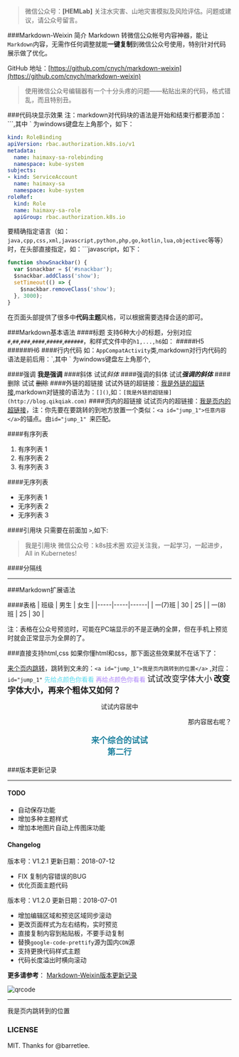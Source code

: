 >微信公众号：**[HEMLab]**
关注水灾害、山地灾害模拟及风险评估。问题或建议，请公众号留言。

###Markdown-Weixin 简介
Markdown 转微信公众帐号内容神器，能让`Markdown`内容，无需作任何调整就能**一键复制**到微信公众号使用，特别针对代码展示做了优化。


GitHub 地址：[https://github.com/cnych/markdown-weixin](https://github.com/cnych/markdown-weixin)

> 使用微信公众号编辑器有一个十分头疼的问题——粘贴出来的代码，格式错乱，而且特别丑。


###代码块显示效果
注：markdown对代码块的语法是开始和结束行都要添加：\`\`\`,其中 \` 为windows键盘左上角那个，如下：
```yaml
kind: RoleBinding
apiVersion: rbac.authorization.k8s.io/v1
metadata:
  name: haimaxy-sa-rolebinding
  namespace: kube-system
subjects:
- kind: ServiceAccount
  name: haimaxy-sa
  namespace: kube-system
roleRef:
  kind: Role
  name: haimaxy-sa-role
  apiGroup: rbac.authorization.k8s.io
```

要精确指定语言（如：`java,cpp,css,xml,javascript,python,php,go,kotlin,lua,objectivec`等等）时，在头部直接指定，如：\`\`\`javascript，如下：

```javascript
function showSnackbar() {
  var $snackbar = $('#snackbar');
  $snackbar.addClass('show');
  setTimeout(() => {
    $snackbar.removeClass('show');
  }, 3000);
}
```

在页面头部提供了很多中**代码主题**风格，可以根据需要选择合适的即可。

###Markdown基本语法
####标题
支持6种大小的标题，分别对应`#`,`##`,`###`,`####`,`#####`,`######`，和样式文件中的`h1,...,h6`如：
#####H5
######H6
####行内代码
如：`AppCompatActivity`类,markdown对行内代码的语法是前后用：\`,其中 \` 为windows键盘左上角那个,

####强调
**我是强调**
####斜体
试试*斜体*
####强调的斜体
试试***强调的斜体***
####删除
试试 ~~删除~~
####外链的超链接
试试外链的超链接：[我是外链的超链接](http://blog.qikqiak.com),markdown对链接的语法为：`[]()`,如：`[我是外链的超链接](http://blog.qikqiak.com)`
####页内的超链接
试试页内的超链接：[我是页内的超链接](#jump_1)，注：你先要在要跳转的到地方放置一个类似：`<a id="jump_1">任意内容</a>`的锚点。由`id="jump_1" `来匹配。


####有序列表
1. 有序列表 1
2. 有序列表 2
3. 有序列表 3

####无序列表
- 无序列表 1
- 无序列表 2
- 无序列表 3

####引用块
只需要在前面加 `>`,如下:
>我是引用块
微信公众号：k8s技术圈
欢迎关注我，一起学习，一起进步，All in Kubernetes!

####分隔线
***


###Markdown扩展语法

####表格
| 班级 | 男生 | 女生 |
|-----|-----|------|
| 一(7)班 | 30   | 25 |
| 一(8)班 | 25   | 30 |

注：表格在公众号预览时，可能在PC端显示的不是正确的全屏，但在手机上预览时就会正常显示为全屏的了。


###直接支持html,css
如果你懂html和css，那下面这些效果就不在话下了：

<a href="#jump_1">来个页内跳转</a>，跳转到文未的：`<a id="jump_1">我是页内跳转到的位置</a>` ,对应：`id="jump_1"`
<span  style="color: #5bdaed; ">先给点颜色你看看</span>
<span  style="color: #AE87FA; ">再给点颜色你看看</span>
<span  style="font-size:1.3em;">试试改变字体大小</span>
<span  style="font-size:1.3em;font-weight: bold;">改变字体大小，再来个粗体又如何？</span>

<p style="text-align:center">
试试内容居中

</p>

<p style="text-align:right">
那内容居右呢？
</p>

<p style="text-align:center;color:#1e819e;font-size:1.3em;font-weight: bold;">
来个综合的试试
<br/>
第二行
</p>



###版本更新记录
***
#### TODO

- 自动保存功能
- 增加多种主题样式
- 增加本地图片自动上传图床功能

#### Changelog
版本号：V1.2.1
更新日期：2018-07-12

- FIX 复制内容错误的BUG
- 优化页面主题代码

版本号：V1.2.0
更新日期：2018-07-01

- 增加编辑区域和预览区域同步滚动
- 更改页面样式为左右结构，实时预览
- 直接复制内容到粘贴板，不要手动复制
- 替换`google-code-prettify`源为国内`CDN`源
- 支持更换代码样式主题
- 代码长度溢出时横向滚动

**更多请参考**：
[Markdown-Weixin版本更新记录](https://github.com/cnych/markdown-weixin)

![qrcode](https://blog.qikqiak.com/img/posts/qrcode_for_gh_d6dd87b6ceb4_430.jpg)

***
<a id="jump_1">我是页内跳转到的位置</a>

### LICENSE
MIT. Thanks for @barretlee.

